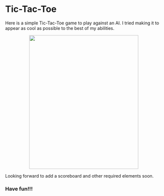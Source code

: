 # Tic-Tac-Toe
Here is a simple Tic-Tac-Toe game to play against an AI. I tried making it to appear as cool as possible to the best of my abilities.
<p align ="center"><img src = "https://imgur.com/Pi3eRmo.png" height = "430px" width = "350px"/></p>

Looking forward to add a scoreboard and other required elements soon.
### Have fun!!!
